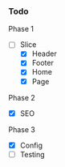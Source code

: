 ### Todo ###

Phase 1
- [ ] Slice
    - [x] Header
    - [x] Footer
    - [x] Home
    - [x] Page

Phase 2
- [x] SEO

Phase 3
- [x] Config
- [ ] Testing
